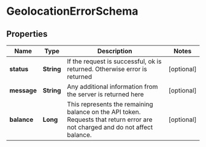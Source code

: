 
# GeolocationErrorSchema

## Properties
Name | Type | Description | Notes
------------ | ------------- | ------------- | -------------
**status** | **String** | If the request is successful, ok is returned. Otherwise error is returned |  [optional]
**message** | **String** | Any additional information from the server is returned here |  [optional]
**balance** | **Long** | This represents the remaining balance on the API token. Requests that return error are not charged and do not affect balance. |  [optional]



